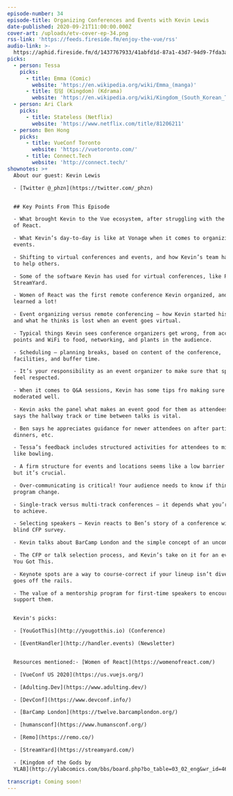 ```yaml
---
episode-number: 34
episode-title: Organizing Conferences and Events with Kevin Lewis
date-published: 2020-09-21T11:00:00.000Z
cover-art: /uploads/etv-cover-ep-34.png
rss-link: 'https://feeds.fireside.fm/enjoy-the-vue/rss'
audio-link: >-
  https://aphid.fireside.fm/d/1437767933/41abfd1d-87a1-43d7-94d9-7fda3a5120e1/421eee90-81ba-4008-8ad3-fd187d2363cc.mp3
picks:
  - person: Tessa
    picks:
      - title: Emma (Comic)
        website: 'https://en.wikipedia.org/wiki/Emma_(manga)'
      - title: 킹덤 (Kingdom) (Kdrama)
        website: 'https://en.wikipedia.org/wiki/Kingdom_(South_Korean_TV_series)'
  - person: Ari Clark
    picks:
      - title: Stateless (Netflix)
        website: 'https://www.netflix.com/title/81206211'
  - person: Ben Hong
    picks:
      - title: VueConf Toronto
        website: 'https://vuetoronto.com/'
      - title: Connect.Tech
        website: 'http://connect.tech/'
shownotes: >+
  About our guest: Kevin Lewis

  - [Twitter @_phzn](https://twitter.com/_phzn)


  ## Key Points From This Episode

  - What brought Kevin to the Vue ecosystem, after struggling with the “magic”
  of React.

  - What Kevin’s day-to-day is like at Vonage when it comes to organizing
  events.

  - Shifting to virtual conferences and events, and how Kevin’s team has gone on
  to help others.

  - Some of the software Kevin has used for virtual conferences, like Remo and
  StreamYard.

  - Women of React was the first remote conference Kevin organized, and he
  learned a lot!

  - Event organizing versus remote conferencing – how Kevin started his career
  and what he thinks is lost when an event goes virtual.

  - Typical things Kevin sees conference organizers get wrong, from access
  points and WiFi to food, networking, and plants in the audience.

  - Scheduling – planning breaks, based on content of the conference,
  facilities, and buffer time.

  - It’s your responsibility as an event organizer to make sure that speakers
  feel respected.

  - When it comes to Q&A sessions, Kevin has some tips fro making sure it’s
  moderated well.

  - Kevin asks the panel what makes an event good for them as attendees – Ari
  says the hallway track or time between talks is vital.

  - Ben says he appreciates guidance for newer attendees on after parties and
  dinners, etc.

  - Tessa’s feedback includes structured activities for attendees to mingle,
  like bowling.

  - A firm structure for events and locations seems like a low barrier to entry,
  but it’s crucial.

  - Over-communicating is critical! Your audience needs to know if things in the
  program change.

  - Single-track versus multi-track conferences – it depends what you’re trying
  to achieve.

  - Selecting speakers – Kevin reacts to Ben’s story of a conference with a
  blind CFP survey.

  - Kevin talks about BarCamp London and the simple concept of an unconference.

  - The CFP or talk selection process, and Kevin’s take on it for an event like
  You Got This.

  - Keynote spots are a way to course-correct if your lineup isn’t diverse or
  goes off the rails.

  - The value of a mentorship program for first-time speakers to encourage and
  support them.


  Kevin's picks: 

  - [YouGotThis](http://yougotthis.io) (Conference)

  - [EventHandler](http://handler.events) (Newsletter)


  Resources mentioned:- [Women of React](https://womenofreact.com/)

  - [VueConf US 2020](https://us.vuejs.org/)

  - [Adulting.Dev](https://www.adulting.dev/)

  - [DevConf](https://www.devconf.info/)

  - [BarCamp London](https://twelve.barcamplondon.org/)

  - [humansconf](https://www.humansconf.org/)

  - [Remo](https://remo.co/)

  - [StreamYard](https://streamyard.com/)

  - [Kingdom of the Gods by
  YLAB](http://ylabcomics.com/bbs/board.php?bo_table=03_02_eng&wr_id=46&page=3&pg_position=46)

transcript: Coming soon!
---
```

